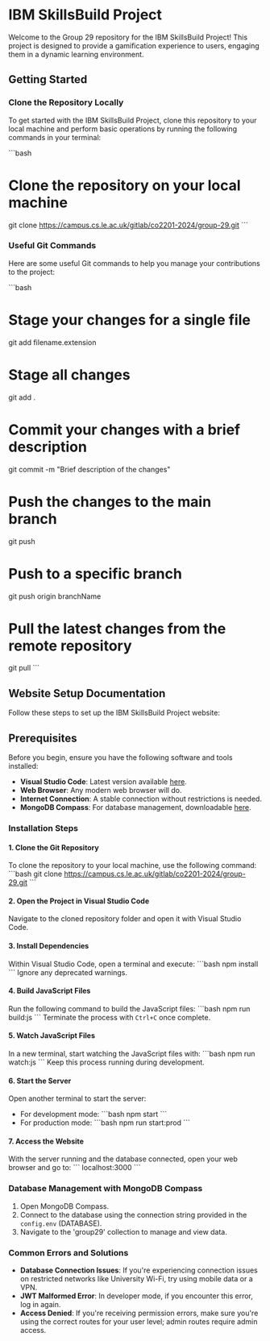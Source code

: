 # IBM SkillsBuild Project

Welcome to the Group 29 repository for the IBM SkillsBuild Project! This project is designed to provide a gamification experience to users, engaging them in a dynamic learning environment.

## Getting Started

### Clone the Repository Locally

To get started with the IBM SkillsBuild Project, clone this repository to your local machine and perform basic operations by running the following commands in your terminal:

\```bash
# Clone the repository on your local machine
git clone https://campus.cs.le.ac.uk/gitlab/co2201-2024/group-29.git
\```

### Useful Git Commands

Here are some useful Git commands to help you manage your contributions to the project:

\```bash
# Stage your changes for a single file
git add filename.extension

# Stage all changes
git add .

# Commit your changes with a brief description
git commit -m "Brief description of the changes"

# Push the changes to the main branch
git push

# Push to a specific branch
git push origin branchName

# Pull the latest changes from the remote repository
git pull
\```

## Website Setup Documentation

Follow these steps to set up the IBM SkillsBuild Project website:

## Prerequisites
Before you begin, ensure you have the following software and tools installed:
- **Visual Studio Code**: Latest version available [here](https://code.visualstudio.com/download).
- **Web Browser**: Any modern web browser will do.
- **Internet Connection**: A stable connection without restrictions is needed.
- **MongoDB Compass**: For database management, downloadable [here](https://www.mongodb.com/docs/compass/current/install/).

### Installation Steps

#### 1. Clone the Git Repository
To clone the repository to your local machine, use the following command:
\```bash
git clone https://campus.cs.le.ac.uk/gitlab/co2201-2024/group-29.git
\```

#### 2. Open the Project in Visual Studio Code
Navigate to the cloned repository folder and open it with Visual Studio Code.

#### 3. Install Dependencies
Within Visual Studio Code, open a terminal and execute:
\```bash
npm install
\```
Ignore any deprecated warnings.

#### 4. Build JavaScript Files
Run the following command to build the JavaScript files:
\```bash
npm run build:js
\```
Terminate the process with `Ctrl+C` once complete.

#### 5. Watch JavaScript Files
In a new terminal, start watching the JavaScript files with:
\```bash
npm run watch:js
\```
Keep this process running during development.

#### 6. Start the Server
Open another terminal to start the server:
- For development mode:
\```bash
npm start
\```
- For production mode:
\```bash
npm run start:prod
\```

#### 7. Access the Website
With the server running and the database connected, open your web browser and go to:
\```
localhost:3000
\```

### Database Management with MongoDB Compass

1. Open MongoDB Compass.
2. Connect to the database using the connection string provided in the `config.env` (DATABASE).
3. Navigate to the 'group29' collection to manage and view data.

### Common Errors and Solutions

- **Database Connection Issues**: If you're experiencing connection issues on restricted networks like University Wi-Fi, try using mobile data or a VPN.
- **JWT Malformed Error**: In developer mode, if you encounter this error, log in again.
- **Access Denied**: If you're receiving permission errors, make sure you're using the correct routes for your user level; admin routes require admin access.



